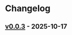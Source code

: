 # Changelog

## [v0.0.3](https://github.com/takaishi/tflint-ruleset-takaishi/compare/v0.0.2...v0.0.3) - 2025-10-17
